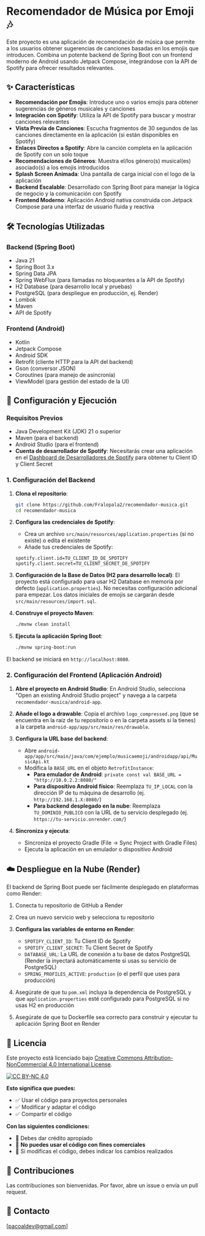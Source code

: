 # Recomendador de Música por Emoji 🎶

Este proyecto es una aplicación de recomendación de música que permite a los usuarios obtener sugerencias de canciones basadas en los emojis que introducen. Combina un potente backend de Spring Boot con un frontend moderno de Android usando Jetpack Compose, integrándose con la API de Spotify para ofrecer resultados relevantes.

## ✨ Características

- **Recomendación por Emojis**: Introduce uno o varios emojis para obtener sugerencias de géneros musicales y canciones
- **Integración con Spotify**: Utiliza la API de Spotify para buscar y mostrar canciones relevantes
- **Vista Previa de Canciones**: Escucha fragmentos de 30 segundos de las canciones directamente en la aplicación (si están disponibles en Spotify)
- **Enlaces Directos a Spotify**: Abre la canción completa en la aplicación de Spotify con un solo toque
- **Recomendaciones de Géneros**: Muestra el/los género(s) musical(es) asociado(s) a los emojis introducidos
- **Splash Screen Animada**: Una pantalla de carga inicial con el logo de la aplicación
- **Backend Escalable**: Desarrollado con Spring Boot para manejar la lógica de negocio y la comunicación con Spotify
- **Frontend Moderno**: Aplicación Android nativa construida con Jetpack Compose para una interfaz de usuario fluida y reactiva

## 🛠️ Tecnologías Utilizadas

### Backend (Spring Boot)
- Java 21
- Spring Boot 3.x
- Spring Data JPA
- Spring WebFlux (para llamadas no bloqueantes a la API de Spotify)
- H2 Database (para desarrollo local y pruebas)
- PostgreSQL (para despliegue en producción, ej. Render)
- Lombok
- Maven
- API de Spotify

### Frontend (Android)
- Kotlin
- Jetpack Compose
- Android SDK
- Retrofit (cliente HTTP para la API del backend)
- Gson (conversor JSON)
- Coroutines (para manejo de asincronía)
- ViewModel (para gestión del estado de la UI)

## 🚀 Configuración y Ejecución

### Requisitos Previos
- Java Development Kit (JDK) 21 o superior
- Maven (para el backend)
- Android Studio (para el frontend)
- **Cuenta de desarrollador de Spotify**: Necesitarás crear una aplicación en el [Dashboard de Desarrolladores de Spotify](https://developer.spotify.com/dashboard) para obtener tu Client ID y Client Secret

### 1. Configuración del Backend

1. **Clona el repositorio**:
   ```bash
   git clone https://github.com/Fralopala2/recomendador-musica.git
   cd recomendador-musica
   ```

2. **Configura las credenciales de Spotify**:
   - Crea un archivo `src/main/resources/application.properties` (si no existe) o edita el existente
   - Añade tus credenciales de Spotify:
   ```properties
   spotify.client.id=TU_CLIENT_ID_DE_SPOTIFY
   spotify.client.secret=TU_CLIENT_SECRET_DE_SPOTIFY
   ```

3. **Configuración de la Base de Datos (H2 para desarrollo local)**:
   El proyecto está configurado para usar H2 Database en memoria por defecto (`application.properties`). No necesitas configuración adicional para empezar. Los datos iniciales de emojis se cargarán desde `src/main/resources/import.sql`.

4. **Construye el proyecto Maven**:
   ```bash
   ./mvnw clean install
   ```

5. **Ejecuta la aplicación Spring Boot**:
   ```bash
   ./mvnw spring-boot:run
   ```

El backend se iniciará en `http://localhost:8080`.

### 2. Configuración del Frontend (Aplicación Android)

1. **Abre el proyecto en Android Studio**:
   En Android Studio, selecciona "Open an existing Android Studio project" y navega a la carpeta `recomendador-musica/android-app`.

2. **Añade el logo a drawable**:
   Copia el archivo `logo_compressed.png` (que se encuentra en la raíz de tu repositorio o en la carpeta assets si la tienes) a la carpeta `android-app/app/src/main/res/drawable`.

3. **Configura la URL base del backend**:
   - Abre `android-app/app/src/main/java/com/ejemplo/musicaemoji/androidapp/api/MusicApi.kt`
   - Modifica la `BASE_URL` en el objeto `RetrofitInstance`:
     - **Para emulador de Android**: `private const val BASE_URL = "http://10.0.2.2:8080/"`
     - **Para dispositivo Android físico**: Reemplaza `TU_IP_LOCAL` con la dirección IP de tu máquina de desarrollo (ej. `http://192.168.1.X:8080/`)
     - **Para backend desplegado en la nube**: Reemplaza `TU_DOMINIO_PUBLICO` con la URL de tu servicio desplegado (ej. `https://tu-servicio.onrender.com/`)

4. **Sincroniza y ejecuta**:
   - Sincroniza el proyecto Gradle (File → Sync Project with Gradle Files)
   - Ejecuta la aplicación en un emulador o dispositivo Android

## ☁️ Despliegue en la Nube (Render)

El backend de Spring Boot puede ser fácilmente desplegado en plataformas como Render:

1. Conecta tu repositorio de GitHub a Render
2. Crea un nuevo servicio web y selecciona tu repositorio
3. **Configura las variables de entorno en Render**:
   - `SPOTIFY_CLIENT_ID`: Tu Client ID de Spotify
   - `SPOTIFY_CLIENT_SECRET`: Tu Client Secret de Spotify
   - `DATABASE_URL`: La URL de conexión a tu base de datos PostgreSQL (Render la inyectará automáticamente si usas su servicio de PostgreSQL)
   - `SPRING_PROFILES_ACTIVE`: `production` (o el perfil que uses para producción)

4. Asegúrate de que tu `pom.xml` incluya la dependencia de PostgreSQL y que `application.properties` esté configurado para PostgreSQL si no usas H2 en producción
5. Asegúrate de que tu Dockerfile sea correcto para construir y ejecutar tu aplicación Spring Boot en Render

## 📄 Licencia

Este proyecto está licenciado bajo [Creative Commons Attribution-NonCommercial 4.0 International License](http://creativecommons.org/licenses/by-nc/4.0/).

[![CC BY-NC 4.0](https://img.shields.io/badge/License-CC%20BY--NC%204.0-lightgrey.svg)](http://creativecommons.org/licenses/by-nc/4.0/)

**Esto significa que puedes:**
- ✅ Usar el código para proyectos personales
- ✅ Modificar y adaptar el código
- ✅ Compartir el código

**Con las siguientes condiciones:**
- 📝 Debes dar crédito apropiado
- 🚫 **No puedes usar el código con fines comerciales**
- 🔄 Si modificas el código, debes indicar los cambios realizados

## 🤝 Contribuciones

Las contribuciones son bienvenidas. Por favor, abre un issue o envía un pull request.

## 📧 Contacto

[pacoaldev@gmail.com]
